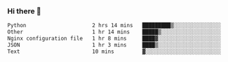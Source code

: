 ### Hi there 👋

<!--START_SECTION:waka-->

```txt
Python                     2 hrs 14 mins   █████████▒░░░░░░░░░░░░░░░   37.90 %
Other                      1 hr 14 mins    █████▒░░░░░░░░░░░░░░░░░░░   21.09 %
Nginx configuration file   1 hr 8 mins     ████▓░░░░░░░░░░░░░░░░░░░░   19.25 %
JSON                       1 hr 3 mins     ████▒░░░░░░░░░░░░░░░░░░░░   17.75 %
Text                       10 mins         ▓░░░░░░░░░░░░░░░░░░░░░░░░   02.83 %
```

<!--END_SECTION:waka-->
